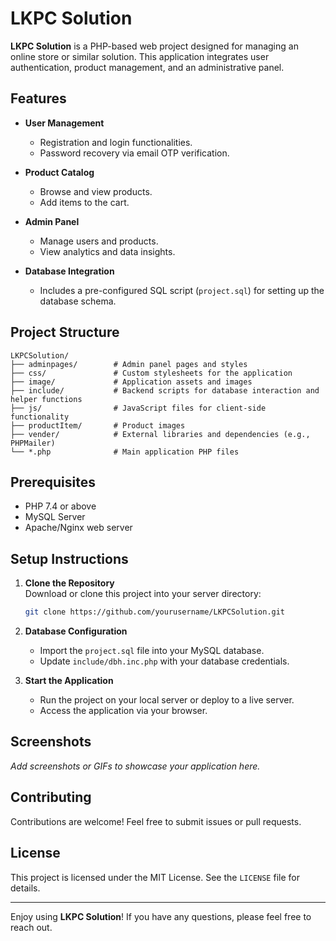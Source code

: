 # LKPC Solution

**LKPC Solution** is a PHP-based web project designed for managing an online store or similar solution. This application integrates user authentication, product management, and an administrative panel.

## Features

- **User Management**
  - Registration and login functionalities.
  - Password recovery via email OTP verification.
  
- **Product Catalog**
  - Browse and view products.
  - Add items to the cart.

- **Admin Panel**
  - Manage users and products.
  - View analytics and data insights.

- **Database Integration**
  - Includes a pre-configured SQL script (`project.sql`) for setting up the database schema.

## Project Structure

```plaintext
LKPCSolution/
├── adminpages/        # Admin panel pages and styles
├── css/               # Custom stylesheets for the application
├── image/             # Application assets and images
├── include/           # Backend scripts for database interaction and helper functions
├── js/                # JavaScript files for client-side functionality
├── productItem/       # Product images
├── vender/            # External libraries and dependencies (e.g., PHPMailer)
└── *.php              # Main application PHP files
```

## Prerequisites

- PHP 7.4 or above
- MySQL Server
- Apache/Nginx web server

## Setup Instructions

1. **Clone the Repository**  
   Download or clone this project into your server directory:
   ```bash
   git clone https://github.com/yourusername/LKPCSolution.git
   ```

2. **Database Configuration**  
   - Import the `project.sql` file into your MySQL database.
   - Update `include/dbh.inc.php` with your database credentials.

3. **Start the Application**  
   - Run the project on your local server or deploy to a live server.
   - Access the application via your browser.

## Screenshots

_Add screenshots or GIFs to showcase your application here._

## Contributing

Contributions are welcome! Feel free to submit issues or pull requests.

## License

This project is licensed under the MIT License. See the `LICENSE` file for details.

---

Enjoy using **LKPC Solution**! If you have any questions, please feel free to reach out.
